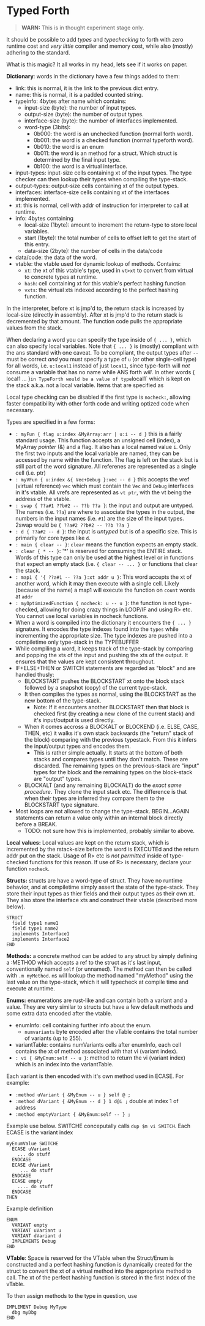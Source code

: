 # Typed Forth
> **WARN:** This is in thought experiment stage only.

It should be possible to add _types_ and _typechecking_ to forth with
zero runtime cost and _very little_ compiler and memory cost, while also
(mostly) adhering to the standard.

What is this magic? It all works in my head, lets see if it works on paper.

**Dictionary**: words in the dictionary have a few things added to them:
  - link: this is normal, it is the link to the previous dict entry.
  - name: this is normal, it is a padded counted string.
  - typeinfo: 4bytes after name which contains:
    - input-size (byte): the number of input types.
    - output-size (byte): the number of output types.
    - interface-size (byte): the number of interfaces implemented.
    - word-type (3bits): 
      - 0b000: the word is an unchecked function (normal forth word).
      - 0b001: the word is a checked function (normal typeforth word).
      - 0b010: the word is an enum
      - 0b011: the word is an method for a struct. Which struct is determined
        by the final input type.
      - 0b100: the word is a virtual interface.
  - input-types: input-size cells containing xt of the input types. The type checker can
    then lookup their types when compiling the type-stack.
  - output-types: output-size cells containing xt of the output types.
  - interfaces: interface-size cells containing xt of the interfaces implemented.
  - xt: this is normal, cell with addr of instruction for interpreter to call at runtime.
  - info: 4bytes containing
    - local-size (1byte): amount to increment the return-type to store local
      variables.
    - start (1byte): the total number of cells to offset left to get
      the start of this entry.
    - data-size (2byte): the number of cells in the data/code
  - data/code: the data of the word.
  - vtable: the vtable used for dynamic lookup of methods. Contains:
    - `xt`: the xt of this vtable's type, used in `vt>xt` to convert from
      virtual to concrete types at runtime.
    - `hash`: cell containing xt for this vtable's perfect hashing function
    - `vxts`: the virtual xts indexed according to the perfect hashing function.

In the interpreter, before xt is jmp'd to, the return stack is increased by
local-size (directly in assembly). After xt is jmp'd to the return stack is
decremented by that amount. The function code pulls the appropriate values from
the stack.

When declaring a word you can specify the type inside of `{ ... }`, which
can also specify local variables. Note that `{ ... }` is (mostly)
compliant with the ans standard with one caveat. To be compliant, the output
types after `--` must be correct _and_ you must specify a type of `u` (or other
single-cell type) for all words, i.e.  `u:local1` instead of just `local1`,
since type-forth will _not_ consume a variable that has no name while ANS forth
_will_. In other words { local1 ... }` in TypeForth would be a value of type
`local1` which is kept on the stack a.k.a. not a local variable.  Items that
are specified as 

Local type checking can be disabled if the first type is `nocheck:`, allowing
faster compatibility with other forth code and writing optized code when
necessary. 

Types are specified in a few forms:
  - `: myFun { flag u:index &MyArray:arr | u:i -- d }` this is a fairly
    standard usage. This function accepts an unsigned cell (index), a MyArray
    _pointer_ (&) and a flag. It also has a local named value `i`.  Only the
    first two inputs and the local variable are named, they can be accessed by
    name within the function. The flag is left on the stack but is still part
    of the word signature. All referenes are represented as a single cell (i.e.
    ptr)
  - `: myVFun { u:index &{ Vec+Debug }:vec -- d }` this accepts the vref
    (virtual reference) `vec` which must contain the `Vec` and `Debug`
    interfaces in it's vtable. All vrefs are represented as `vt ptr`,
    with the vt being the address of the vtable.
  - `: swap { ??a#1 ??b#2 -- ??b ??a }`: the input and output are untyped. The
    names (i.e. `??a`) are where to associate the types in the output, the
    numbers in the input names (i.e. `#1`) are the size of the input types.
    2swap would be `{ ??a#2 ??b#2 -- ??b ??a }`
  - `: d { ??a#2 -- d }`: the input is _untyped_ but is of a specific size. This
    is primarily for core types like `d`.
  - `: main { clear -- }`: `clear` means the function expects an empty stack.
  - `: clear { * -- }`: '*' is reserved for consuming the ENTIRE stack. Words of
    this type can only be used at the highest level or in functions that expect
    an empty stack (i.e. `{ clear -- ... }` or functions that clear the stack.
  - `: map1 { '{ ??a#1 -- ??a }:xt addr u }`: This word accepts the xt of
    another word, which it may then execute with a single cell. Likely (because
    of the name) a map1 will execute the function on `count` words at `addr`
  - `: myOptimizedFunction { nocheck: u -- u }`: the function is not
    type-checked, allowing for doing crazy things in LOOP/IF and using R> etc.
    You cannot use local variables in nocheck functions.
- When a word is compiled into the dictionary it encounters the `{ ... }`
  signature. It encodes the type indexes found into the `types` while incrementing
  the appropriate size. The type indexes are pushed into a compiletime only
  type-stack in the TYPEBUFFER
- While compiling a word, it keeps track of the type-stack by comparing and
  popping the xts of the input and pushing the xts of the output. It ensures
  that the values are kept consistent throughout.
- IF+ELSE+THEN or SWITCH statements are regarded as "block" and are handled thusly:
  - BLOCKSTART pushes the BLOCKSTART xt onto the block stack followed by a snapshot (copy)
    of the current type-stack.
  - It then compiles the types as normal, using the BLOCKSTART as the new bottom
    of the type-stack.
    - Note: If it encounters another BLOCKSTART then that block is checked
      first (by creating a new clone of the current stack) and it's
      input/output is used directly.
  - When it comes accross a BLOCKALT or BLOCKEND (i.e. ELSE, CASE, THEN, etc)
    it walks it's own stack backwards (the "return" stack of the block)
    comparing with the previous typestack. From this it infers the input/output
    types and encodes them.
      - This is rather simple actually. It starts at the bottom of both stacks
        and compares types until they don't match. These are discarded. The
        remaining types on the previous-stack are "input" types for the block
        and the remaining types on the block-stack are "output" types.
  - BLOCKALT (and any remaining BLOCKALT) do the _exact same procedure_. They
    clone the input stack etc. The difference is that when their types are
    inferred they compare them to the BLOCKSTART type signature.
- Most loops are not allowed to change the type-stack. BEGIN...AGAIN statements
  can return a value only within an internal block directly before a BREAK.
  - TODO: not sure how this is implemented, probably similar to above.

**Local values:** Local values are kept on the return stack, which is incremented
by the rstack-size before the word is EXECUTEd and the return addr put on the
stack. Usage of R> etc is _not permitted_ inside of type-checked functions for
this reason.  If use of R> is necessary, declare your function `nocheck`.

**Structs:** structs are have a word-type of struct. They have no runtime
behavior, and at compiletime simply assert the state of the type-stack. They
store their input types as thier fields and their output types as their own xt.
They also store the interface xts and construct their vtable (described more
below).

```
STRUCT
  field type1 name1
  field type1 name2
  implements Interface1
  implements Interface2
END
```

**Methods:** a concrete method can be added to any struct by simply defining a
:METHOD which accepts a ref to the struct as it's last input, conventionally
named `self` (or unnamed). The method can then be called with `.m myMethod`.
`m$` will lookup the method named "myMethod" using the last value on the
type-stack, which it will typecheck at compile time and execute at runtime.

**Enums:** enumerations are rust-like and can contain both a variant and a
value. They are very similar to structs but have a few default methods and some
extra data encoded after the vtable.
- enumInfo: cell containing further info about the enum.
  - `numvariants` byte encoded after the vTable contains the total number of
    variants (up to 255).
- variantTable: contains numVariants cells after enumInfo, each cell contains
  the xt of method associated with that vi (variant index).
- `: vi { &MyEnum:self -- u }`: method to return the vi (variant index) which is
  an index into the variantTable.

Each variant is then encoded with it's own method used in ECASE. For example:
- `:method uVariant { &MyEnum -- u } self @ ;`
- `:method dVariant { &MyEnum -- d } 1 d@i ;` double at index 1 of address
- `:method emptyVariant { &MyEnum:self -- } ;`


Example use below. SWITCHE conceputally calls `dup $m vi SWITCH`. Each ECASE is
the variant index
```
myEnumValue SWITCHE
  ECASE uVariant
    ... do stuff
  ENDCASE
  ECASE dVariant
     ... do stuff
  ENDCASE
  ECASE empty
    .... do stuff
  ENDCASE
THEN
```

Example definition
```
ENUM
  VARIANT empty
  VARIANT uVariant u
  VARIANT dVariant d
  IMPLEMENTS Debug
END
```

**VTable**: Space is reserved for the VTable when the Struct/Enum is
constructed and a perfect hashing function is dynamically created for the
struct to convert the xt of a virtual method into the appropriate method to
call. The xt of the perfect hashing function is stored in the first index
of the vTable.

To then assign methods to the type in question, use

```
IMPLEMENT Debug MyType
  dbg myDbg
END
```

